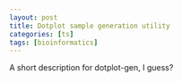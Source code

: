 ```yaml
---
layout: post
title: Dotplot sample generation utility
categories: [ts]
tags: [bioinformatics]
---
```


A short description for dotplot-gen, I guess?
